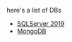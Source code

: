 here's a list of DBs

- [SQLServer 2019](https://github.com/devSouvik/databases-commands/blob/main/SQLServer.md)
- [MongoDB](https://github.com/devSouvik/databases-commands/blob/main/MongoDB.md)
 <!-- [SnowFlake](https://github.com/devSouvik/databases-commands/blob/main/Snowflake.md) -->

